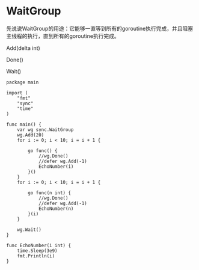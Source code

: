 # WaitGroup

先说说WaitGroup的用途：它能够一直等到所有的goroutine执行完成，并且阻塞主线程的执行，直到所有的goroutine执行完成。

Add(delta int)

Done()

Wait()

```
package main

import (
	"fmt"
	"sync"
	"time"
)

func main() {
	var wg sync.WaitGroup
    wg.Add(20)
	for i := 0; i < 10; i = i + 1 {
		
		go func() {
			//wg.Done()
			//defer wg.Add(-1)
			EchoNumber(i)
		}()
	}
	for i := 0; i < 10; i = i + 1 {
		
		go func(n int) {
			//wg.Done()
			//defer wg.Add(-1)
			EchoNumber(n)
		}(i)
	}
	
	wg.Wait()
}

func EchoNumber(i int) {
	time.Sleep(3e9)
	fmt.Println(i)
}
```